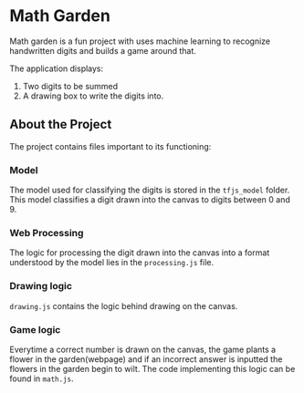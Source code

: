 # Math Garden

Math garden is a fun project with uses machine learning to recognize handwritten digits and builds a game around that.

The application displays:

  1. Two digits to be summed
  2. A drawing box to write the digits into.

## About the Project

The project contains files important to its functioning:

### Model

The model used for classifying the digits is stored in the `tfjs_model` folder. This model classifies a digit drawn into the canvas to digits between 0 and 9.

### Web Processing

The logic for processing the digit drawn into the canvas into a format understood by the model lies in the `processing.js` file.

### Drawing logic

`drawing.js` contains the logic behind drawing on the canvas.

### Game logic

Everytime a correct number is drawn on the canvas, the game plants a flower in the garden(webpage) and if an incorrect answer is inputted the flowers in the garden begin to wilt.
The code implementing this logic can be found in `math.js`.
